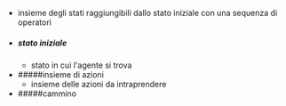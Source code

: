 - insieme degli stati raggiungibili dallo stato iniziale con una sequenza di operatori
- ##### stato iniziale
	- stato in cui l'agente si trova
- #####insieme  di azioni
	- insieme delle azioni da intraprendere
- #####cammino

